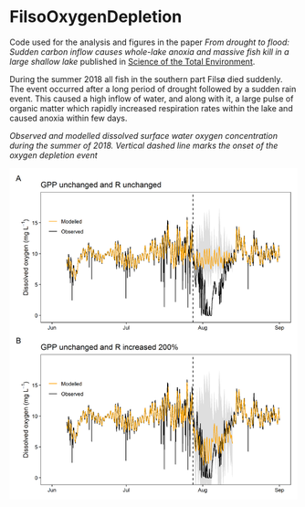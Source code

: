 # FilsoOxygenDepletion

Code used for the analysis and figures in the paper *From drought to flood: Sudden carbon inflow causes whole-lake anoxia and massive fish kill in a large shallow lake* published in [Science of the Total Environment](https://www.sciencedirect.com/science/article/pii/S0048969720335920).

During the summer 2018 all fish in the southern part Filsø died suddenly. The event occurred after a long period of drought followed by a sudden rain event. This caused a high inflow of water, and along with it, a large pulse of organic matter which rapidly increased respiration rates within the lake and caused anoxia within few days.

*Observed and modelled dissolved surface water oxygen concentration during the summer of 2018. Vertical dashed line marks the onset of the oxygen depletion event*

![](https://github.com/KennethTM/FilsoOxygenDepletion/blob/master/Figures/fig_metabolism.png)